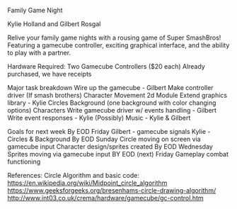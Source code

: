 Family Game Night

Kylie Holland and Gilbert Rosgal

Relive your family game nights with a rousing game of Super SmashBros! Featuring a gamecube controller, exciting graphical interface, and the ability to play with a partner.

Hardware Required:
Two Gamecube Controllers ($20 each) 
Already purchased, we have receipts

Major task breakdown
Wire up the gamecube - Gilbert
Make controller driver
(If smash brothers) Character Movement 2d Module
Extend graphics library - Kylie
Circles
Background (one background with color changing options)
Characters 
Write gamecube driver w/ events handling - Gilbert
Write event responses - Kylie
(Possibly) Music - Kylie & Gilbert 

Goals for next week
By EOD Friday
Gilbert - gamecube signals
Kylie - Circles & Background
By EOD Sunday
Circle moving on screen via gamecube input
Character design/sprites created
By EOD Wednesday
Sprites moving via gamecube input
BY EOD (next) Friday
Gameplay combat functioning

References:
Circle Algorithm and basic code:
https://en.wikipedia.org/wiki/Midpoint_circle_algorithm
https://www.geeksforgeeks.org/bresenhams-circle-drawing-algorithm/
http://www.int03.co.uk/crema/hardware/gamecube/gc-control.htm